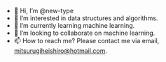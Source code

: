- 👋 Hi, I’m @new-type
- 👀 I’m interested in data structures and algorithms.
- 🌱 I’m currently learning machine learning.
- 💞️ I’m looking to collaborate on machine learning.
- 📫 How to reach me? Please contact me via email, mitsurugiheishiro@hotmail.com.

<!---
new-type/new-type is a ✨ special ✨ repository because its `README.md` (this file) appears on your GitHub profile.
You can click the Preview link to take a look at your changes.
--->

